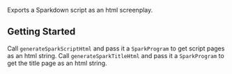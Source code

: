 Exports a Sparkdown script as an html screenplay.

## Getting Started

Call `generateSparkScriptHtml` and pass it a `SparkProgram` to get script pages as an html string.
Call `generateSparkTitleHtml` and pass it a `SparkProgram` to get the title page as an html string.
